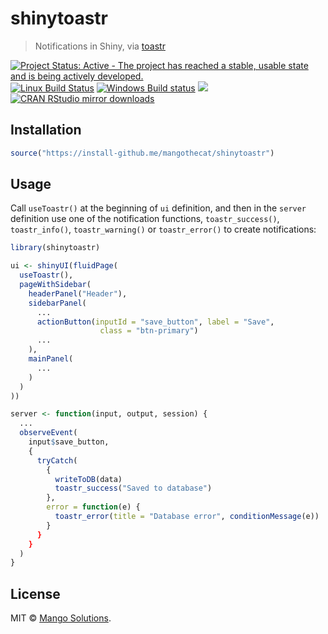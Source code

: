 
# shinytoastr

> Notifications in Shiny, via [toastr](https://github.com/CodeSeven/toastr)

[![Project Status: Active - The project has reached a stable, usable state and is being actively developed.](http://www.repostatus.org/badges/latest/active.svg)](http://www.repostatus.org/#active)
[![Linux Build Status](https://travis-ci.org/MangoTheCat/shinytoastr.svg?branch=master)](https://travis-ci.org/MangoTheCat/shinytoastr)
[![Windows Build status](https://ci.appveyor.com/api/projects/status/github/MangoTheCat/shinytoastr?svg=true)](https://ci.appveyor.com/project/gaborcsardi/shinytoastr)
[![](http://www.r-pkg.org/badges/version/shinytoastr)](http://www.r-pkg.org/pkg/shinytoastr)
[![CRAN RStudio mirror downloads](http://cranlogs.r-pkg.org/badges/shinytoastr)](http://www.r-pkg.org/pkg/shinytoastr)

## Installation

```r
source("https://install-github.me/mangothecat/shinytoastr")
```

## Usage

Call `useToastr()` at the beginning of `ui` definition, and then
in the `server` definition use one of the notification functions,
`toastr_success()`, `toastr_info()`, `toastr_warning()` or
`toastr_error()` to create notifications:

```r
library(shinytoastr)

ui <- shinyUI(fluidPage(
  useToastr(),
  pageWithSidebar(
    headerPanel("Header"),
    sidebarPanel(
	  ...
      actionButton(inputId = "save_button", label = "Save",
	                class = "btn-primary")
      ...
    ),
    mainPanel(
      ...
    )
  )
))
```

```r
server <- function(input, output, session) {
  ...
  observeEvent(
    input$save_button,
    {
      tryCatch(
        {
          writeToDB(data)
          toastr_success("Saved to database")
        },
        error = function(e) {
          toastr_error(title = "Database error", conditionMessage(e))
        }
      }
    }
  )
}
```

## License

MIT © [Mango Solutions](https://github.com/mangothecat).
